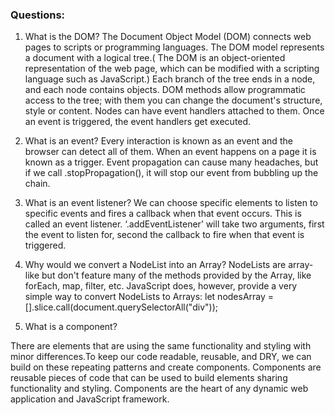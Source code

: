 ### Questions:
1. What is the DOM?
The Document Object Model (DOM) connects web pages to scripts or programming languages. The DOM model represents a document with a logical tree.( The DOM is an object-oriented representation of the web page, which can be modified with a scripting language such as JavaScript.) Each branch of the tree ends in a node, and each node contains objects. DOM methods allow programmatic access to the tree; with them you can change the document's structure, style or content. Nodes can have event handlers attached to them. Once an event is triggered, the event handlers get executed.

2. What is an event?
Every interaction  is known as an event and the browser can detect all of them.  When an event happens on a page it is known as a trigger. Event propagation can cause many headaches, but   if we call .stopPropagation(), it will stop our event from bubbling up the chain.

3. What is an event listener?
We can choose specific elements to listen to specific events and fires a callback when that event occurs. This is called an event listener. ‘.addEventListener’ will take two arguments, first the event to listen for, second the callback to fire when that event is triggered.


4. Why would we convert a NodeList into an Array?
NodeLists are array-like but don't feature many of the methods provided by the Array, like forEach, map, filter, etc.  JavaScript does, however, provide a very simple way to convert NodeLists to Arrays: let nodesArray = [].slice.call(document.querySelectorAll("div"));

5. What is a component? 

There are elements that are  using the same functionality and styling with minor differences.To keep our code readable, reusable, and  DRY, we can build on these repeating patterns and create components. Components are reusable pieces of code that can be used to build elements sharing functionality and styling. Components are the heart of any dynamic web application and JavaScript framework.